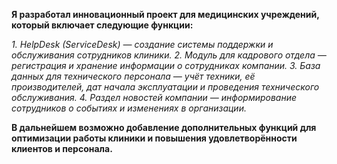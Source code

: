 **Я разработал инновационный проект для медицинских учреждений, который включает следующие функции:**

_1. HelpDesk (ServiceDesk) — создание системы поддержки и обслуживания сотрудников клиники.
2. Модуль для кадрового отдела — регистрация и хранение информации о сотрудниках компании.
3. База данных для технического персонала — учёт техники, её производителей, дат начала эксплуатации и проведения технического обслуживания.
4. Раздел новостей компании — информирование сотрудников о событиях и изменениях в организации._


**В дальнейшем возможно добавление дополнительных функций для оптимизации работы клиники и повышения удовлетворённости клиентов и персонала.**
